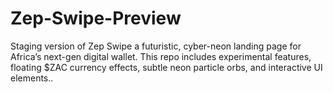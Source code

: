 # Zep-Swipe-Preview
Staging version of Zep Swipe a futuristic, cyber-neon landing page for Africa’s next-gen digital wallet. This repo includes experimental features, floating $ZAC currency effects, subtle neon particle orbs, and interactive UI elements..
